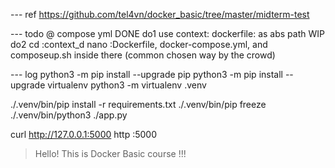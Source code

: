 --- ref
https://github.com/tel4vn/docker_basic/tree/master/midterm-test

--- todo @ compose yml
DONE do1 use context: dockerfile: as abs path
WIP  do2 cd :context_d nano :Dockerfile, docker-compose.yml, and composeup.sh inside there (common chosen way by the crowd)

--- log
python3 -m pip install --upgrade pip
python3 -m pip install --upgrade virtualenv
python3 -m virtualenv .venv

./.venv/bin/pip install -r requirements.txt
./.venv/bin/pip freeze
./.venv/bin/python3 ./app.py

curl http://127.0.0.1:5000
http :5000
> Hello! This is Docker Basic course !!!
> 